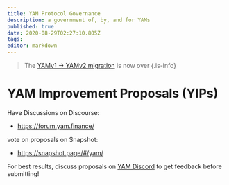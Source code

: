 ```yaml
---
title: YAM Protocol Governance
description: a government of, by, and for YAMs
published: true
date: 2020-08-29T02:27:10.805Z
tags: 
editor: markdown
---
```



> The [YAMv1 → YAMv2 migration](/migration) is now over
{.is-info}

# YAM Improvement Proposals (YIPs)

Have Discussions on Discourse:
- https://forum.yam.finance/

vote on proposals on Snapshot:
- https://snapshot.page/#/yam/

For best results, discuss proposals on [YAM Discord](/team) to get feedback before submitting!